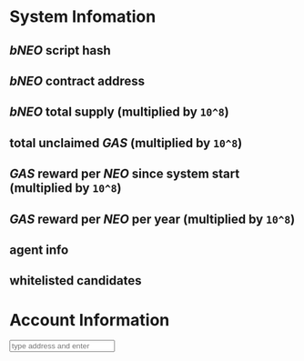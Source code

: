 # System Infomation

## *bNEO* script hash

## *bNEO* contract address

## *bNEO* total supply (multiplied by `10^8`)

## total unclaimed *GAS* (multiplied by `10^8`)

## *GAS* reward per *NEO* since system start (multiplied by `10^8`)

## *GAS* reward per *NEO* per year (multiplied by `10^8`)

## agent info

## whitelisted candidates

# Account Information

<form action="account" method="get" target="_blank">
  <input id = "network_input" name="network" style="display: none;">
  <input name="address" placeholder="type address and enter">
  <input type="submit" style="visibility: hidden;" />
</form>

<script src="index.js" />
